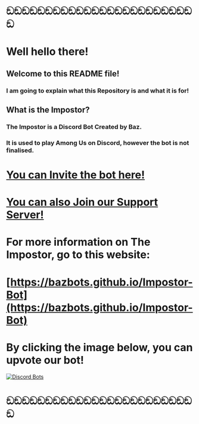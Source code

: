 # ඞඞඞඞඞඞඞඞඞඞඞඞඞඞඞඞඞඞඞඞඞඞඞඞඞ
# Well hello there!
## Welcome to this README file!
### I am going to explain what this Repository is and what it is for!
## What is the Impostor?
### The Impostor is a Discord Bot Created by Baz.
### It is used to play Among Us on Discord, however the bot is not finalised.
# [You can Invite the bot here!](https://discord.com/api/oauth2/authorize?client_id=759436027529265172&permissions=217579073&redirect_uri=https%3A%2F%2Fdiscord.gg%2FnzsyDWg&scope=bot)
# [You can also Join our Support Server!](https://discord.gg/Sun4mtFjwE)
# For more information on The Impostor, go to this website:
# [https://bazbots.github.io/Impostor-Bot](https://bazbots.github.io/Impostor-Bot)
# By clicking the image below, you can upvote our bot!
[![Discord Bots](https://top.gg/api/widget/759436027529265172.svg)](https://top.gg/bot/759436027529265172)

# ඞඞඞඞඞඞඞඞඞඞඞඞඞඞඞඞඞඞඞඞඞඞඞඞඞ
